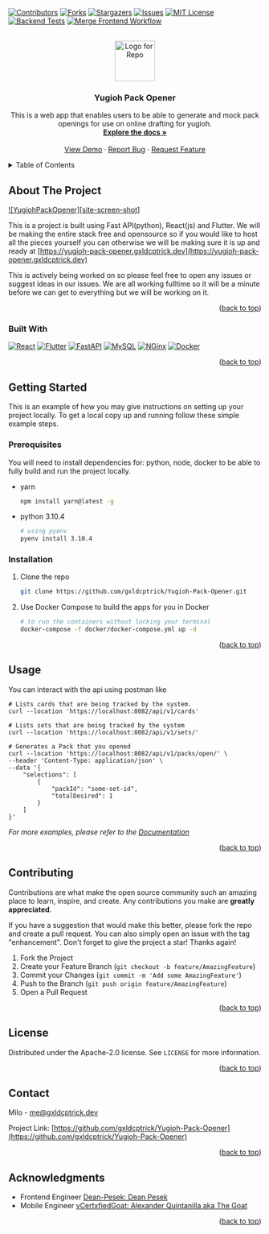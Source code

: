 <!-- Improved compatibility of back to top link: See: https://github.com/othneildrew/Best-README-Template/pull/73 -->
<a name="readme-top"></a>
<!--
*** Thanks for checking out the Best-README-Template. If you have a suggestion
*** that would make this better, please fork the repo and create a pull request
*** or simply open an issue with the tag "enhancement".
*** Don't forget to give the project a star!
*** Thanks again! Now go create something AMAZING! :D
-->



<!-- PROJECT SHIELDS -->
<!--
*** I'm using markdown "reference style" links for readability.
*** Reference links are enclosed in brackets [ ] instead of parentheses ( ).
*** See the bottom of this document for the declaration of the reference variables
*** for contributors-url, forks-url, etc. This is an optional, concise syntax you may use.
*** https://www.markdownguide.org/basic-syntax/#reference-style-links
-->
[![Contributors][contributors-shield]][contributors-url]
[![Forks][forks-shield]][forks-url]
[![Stargazers][stars-shield]][stars-url]
[![Issues][issues-shield]][issues-url]
[![MIT License][license-shield]][license-url]
[![Backend Tests](https://github.com/gxldCptRick/Yugioh-Pack-Opener/actions/workflows/merges-backend.yaml/badge.svg)](https://github.com/gxldCptRick/Yugioh-Pack-Opener/actions/workflows/merges-backend.yaml)
[![Merge Frontend Workflow](https://github.com/gxldCptRick/Yugioh-Pack-Opener/actions/workflows/merges-frontend.yaml/badge.svg)](https://github.com/gxldCptRick/Yugioh-Pack-Opener/actions/workflows/merges-frontend.yaml)



<!-- PROJECT LOGO -->
<br />
<div align="center">
  <a href="https://github.com/gxldcptrick/Yugioh-Pack-Opener">
    <img src="images/logo.png" alt="Logo for Repo" width="80" height="80">
  </a>

<h3 align="center">Yugioh Pack Opener</h3>

  <p align="center">
    This is a web app that enables users to be able to generate and mock pack openings for use on online drafting for yugioh.
    <br />
    <a href="https://github.com/gxldcptrick/Yugioh-Pack-Opener/tree/main/docs"><strong>Explore the docs »</strong></a>
    <br />
    <br />
    <a href="https://yugioh-pack-opener.gxldcptrick.dev">View Demo</a>
    ·
    <a href="https://github.com/gxldCptRick/Yugioh-Pack-Opener/issues/new?assignees=&labels=bug%2C+enhancement%2C+help+wanted&projects=&template=bug_report.md&title=%5BBUG%5D">Report Bug</a>
    ·
    <a href="https://github.com/gxldCptRick/Yugioh-Pack-Opener/issues?q=is%3Aopen+is%3Aissue+label%3Aenhancement">Request Feature</a>
  </p>
</div>



<!-- TABLE OF CONTENTS -->
<details>
  <summary>Table of Contents</summary>
  <ol>
    <li>
      <a href="#about-the-project">About The Project</a>
      <ul>
        <li><a href="#built-with">Built With</a></li>
      </ul>
    </li>
    <li>
      <a href="#getting-started">Getting Started</a>
      <ul>
        <li><a href="#prerequisites">Prerequisites</a></li>
        <li><a href="#installation">Installation</a></li>
      </ul>
    </li>
    <li><a href="#usage">Usage</a></li>
    <li><a href="#contributing">Contributing</a></li>
    <li><a href="#license">License</a></li>
    <li><a href="#contact">Contact</a></li>
    <li><a href="#acknowledgments">Acknowledgments</a></li>
  </ol>
</details>



<!-- ABOUT THE PROJECT -->
## About The Project

[![YugiohPackOpener][site-screen-shot]](https://yugioh-pack-opener.gxldcptrick.dev)

This is a project is built using Fast API(python), React(js) and Flutter. We will be making the entire stack free and opensource so if you would like to host all the pieces yourself you can otherwise we will be making sure it is up and ready at [https://yugioh-pack-opener.gxldcptrick.dev](https://yugioh-pack-opener.gxldcptrick.dev)

This is actively being worked on so please feel free to open any issues or suggest ideas in our issues. We are all working fulltime so it will be a minute before we can get to everything but we will be working on it.


<p align="right">(<a href="#readme-top">back to top</a>)</p>



### Built With

[![React][React.js]][React-url]
[![Flutter][Flutter.dev]][Flutter-url]
[![FastAPI][FastAPI.dev]][Fast-url]
[![MySQL][MySQL.com]][MySQL-url]
[![NGinx][nginx.com]][nginx-url]
[![Docker][docker.com]][docker-url]

<p align="right">(<a href="#readme-top">back to top</a>)</p>



<!-- GETTING STARTED -->
## Getting Started

This is an example of how you may give instructions on setting up your project locally.
To get a local copy up and running follow these simple example steps.

### Prerequisites

You will need to install dependencies for: python, node, docker to be able to fully build and run the project locally.
* yarn
  ```sh
  npm install yarn@latest -g
  ```
* python 3.10.4
  ```sh
  # using pyenv
  pyenv install 3.10.4
  ```

### Installation
1. Clone the repo
   ```sh
   git clone https://github.com/gxldcptrick/Yugioh-Pack-Opener.git
   ```
2. Use Docker Compose to build the apps for you in Docker
   ```sh
   # to run the containers without locking your terminal
   docker-compose -f docker/docker-compose.yml up -d 
   ```

<p align="right">(<a href="#readme-top">back to top</a>)</p>



<!-- USAGE EXAMPLES -->
## Usage

You can interact with the api using postman like
```
# Lists cards that are being tracked by the system.
curl --location 'https://localhost:8082/api/v1/cards'

# Lists sets that are being tracked by the system
curl --location 'https://localhost:8082/api/v1/sets/'

# Generates a Pack that you opened
curl --location 'https://localhost:8082/api/v1/packs/open/' \
--header 'Content-Type: application/json' \
--data '{
    "selections": [
        {
            "packId": "some-set-id",
            "totalDesired": 1 
        }
    ]
}'
```

_For more examples, please refer to the [Documentation](https://github.com/gxldcptrick/Yugioh-Pack-Opener/wiki)_

<p align="right">(<a href="#readme-top">back to top</a>)</p>


<!-- CONTRIBUTING -->
## Contributing

Contributions are what make the open source community such an amazing place to learn, inspire, and create. Any contributions you make are **greatly appreciated**.

If you have a suggestion that would make this better, please fork the repo and create a pull request. You can also simply open an issue with the tag "enhancement".
Don't forget to give the project a star! Thanks again!

1. Fork the Project
2. Create your Feature Branch (`git checkout -b feature/AmazingFeature`)
3. Commit your Changes (`git commit -m 'Add some AmazingFeature'`)
4. Push to the Branch (`git push origin feature/AmazingFeature`)
5. Open a Pull Request

<p align="right">(<a href="#readme-top">back to top</a>)</p>



<!-- LICENSE -->
## License

Distributed under the Apache-2.0 license. See `LICENSE` for more information.

<p align="right">(<a href="#readme-top">back to top</a>)</p>



<!-- CONTACT -->
## Contact

Milo - me@gxldcptrick.dev

Project Link: [https://github.com/gxldcptrick/Yugioh-Pack-Opener](https://github.com/gxldcptrick/Yugioh-Pack-Opener)

<p align="right">(<a href="#readme-top">back to top</a>)</p>



<!-- ACKNOWLEDGMENTS -->
## Acknowledgments

* Frontend Engineer [Dean-Pesek: Dean Pesek](https://github.com/Dean-Pesek)
* Mobile Engineer [vCertxfiedGoat: Alexander Quintanilla aka The Goat](https://github.com/vCertxfiedGoat)

<p align="right">(<a href="#readme-top">back to top</a>)</p>



<!-- MARKDOWN LINKS & IMAGES -->
<!-- https://www.markdownguide.org/basic-syntax/#reference-style-links -->
[contributors-shield]: https://img.shields.io/github/contributors/gxldcptrick/Yugioh-Pack-Opener.svg?style=for-the-badge
[contributors-url]: https://github.com/gxldcptrick/Yugioh-Pack-Opener/graphs/contributors
[forks-shield]: https://img.shields.io/github/forks/gxldcptrick/Yugioh-Pack-Opener.svg?style=for-the-badge
[forks-url]: https://github.com/gxldcptrick/Yugioh-Pack-Opener/network/members
[stars-shield]: https://img.shields.io/github/stars/gxldcptrick/Yugioh-Pack-Opener.svg?style=for-the-badge
[stars-url]: https://github.com/gxldcptrick/Yugioh-Pack-Opener/stargazers
[issues-shield]: https://img.shields.io/github/issues/gxldcptrick/Yugioh-Pack-Opener.svg?style=for-the-badge&color=%23c001af
[issues-url]: https://github.com/gxldcptrick/Yugioh-Pack-Opener/issues
[license-shield]: https://img.shields.io/github/license/gxldcptrick/Yugioh-Pack-Opener.svg?style=for-the-badge
[license-url]: https://github.com/gxldcptrick/Yugioh-Pack-Opener/blob/master/LICENSE.txt
[product-screenshot]: images/screenshot.png
[React.js]: https://img.shields.io/badge/React-20232A?style=for-the-badge&logo=react&logoColor=61DAFB
[React-url]: https://reactjs.org/
[Flutter.dev]: https://img.shields.io/badge/Flutter-02569B?style=for-the-badge&logo=flutter&logoColor=white
[Flutter-url]: https://flutter.dev/
[FastAPI.dev]: https://img.shields.io/badge/fastapi-000000?style=for-the-badge&logo=fastapi&logoColor=white 
[Fast-url]: https://fastapi.tiangolo.com/
[nginx.com]: https://img.shields.io/badge/nginx-009639?style=for-the-badge&logo=nginx&logoColor=white
[nginx-url]: https://www.nginx.com/
[MySQL.com]: https://img.shields.io/badge/MySQL-005C84?style=for-the-badge&logo=mysql&logoColor=white
[MySQL-url]: https://www.mysql.com/
[screen-shot-url]: images/screenshot.jpg
[docker.com]: https://img.shields.io/badge/docker-2496ED?style=for-the-badge&logo=docker&logoColor=white
[docker-url]: https://www.docker.com/
